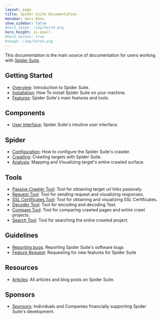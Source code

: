 ```yaml
---
layout: page
title: Spider Suite Documentation
menubar: docs_menu
show_sidebar: false
#hero_image: /img/hero4.png
hero_height: is-small
#hero_darken: true
#image: /img/hero4.png
---
```


This documentation is the main source of documentation for users working with [Spider Suite](https://github.com/3nock/SpiderSuite).

## Getting Started
* [Overview](Overview): Introduction to Spider Suite.
* [Installation](Installation): How To install Spider Suite on your machine.
* [Features](Features): Spider Suite's main features and tools.

## Components
  * [User Interface](UserInterface): Spider Suite's intuitive user interface.

## Spider
* [Configuration](Configurations): How to configure the Spider Suite's crawler.
* [Crawling](Crawling): Crawling targets with Spider Suite.
* [Analysis](Analysis): Mapping and Visualizing target's entire crawled surface. 

## Tools
* [Passive Crawler Tool](Tools#passive-crawler-tool): Tool for obtaining target url links passively.
* [Request Tool](Tools#request-tool): Tool for sending request and visualizing responses.
* [SSL Certificates Tool](Tools#ssl-certificates-tool): Tool for obtaining and visualizing SSL Certificates.
* [Decoder Tool](Tools#decoder-tool): Tool for encoding and decoding Text.
* [Compare Tool](Tools#compare-tool): Tool for comparing crawled pages and entire crawl projects.
* [Search Tool](Tools#search-tool): Tool for searching the entire crawled project.

## Guidelines
* [Reporting bugs](BugReport.yml): Reporting Spider Suite's software bugs
* [Feature Request](FeatureRequest): Requesting for new features for Spider Suite

## Resources
* [Articles](Articles): All articles and blog posts on Spider Suite.

## Sponsors
* [Sponsors](Sponsors): Individuals and Companies financially supporting Spider Suite's development.